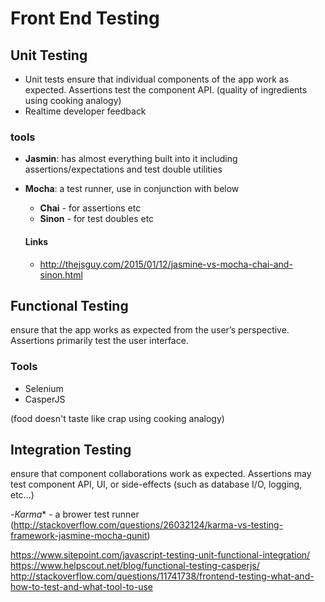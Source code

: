 # Front End Testing  

## Unit Testing
   - Unit tests ensure that individual components of the app work as expected. Assertions test the component API.  (quality of ingredients using cooking analogy)
   - Realtime developer feedback

### tools

- **Jasmin**:  has almost everything built into it including assertions/expectations and test double utilities 
- **Mocha**:  a test runner, use in conjunction with below
   - **Chai** - for assertions etc
   - **Sinon** - for test doubles etc
    
   #### Links 
   - http://thejsguy.com/2015/01/12/jasmine-vs-mocha-chai-and-sinon.html


## Functional Testing
ensure that the app works as expected from the user’s perspective. Assertions primarily test the user interface.

### Tools
- Selenium
- CasperJS

(food doesn't taste like crap using cooking analogy)

## Integration Testing
ensure that component collaborations work as expected. Assertions may test component API, UI, or side-effects (such as database I/O, logging, etc…)

-*Karma** - a brower test runner (http://stackoverflow.com/questions/26032124/karma-vs-testing-framework-jasmine-mocha-qunit)

https://www.sitepoint.com/javascript-testing-unit-functional-integration/
https://www.helpscout.net/blog/functional-testing-casperjs/
http://stackoverflow.com/questions/11741738/frontend-testing-what-and-how-to-test-and-what-tool-to-use
